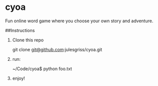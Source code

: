 # cyoa
Fun online word game where you choose your own story and adventure.

##Instructions
1. Clone this repo

    git clone git@github.com:julesgriss/cyoa.git


2. run: 

    ~/Code/cyoa$ python foo.txt
    
3. enjoy!
